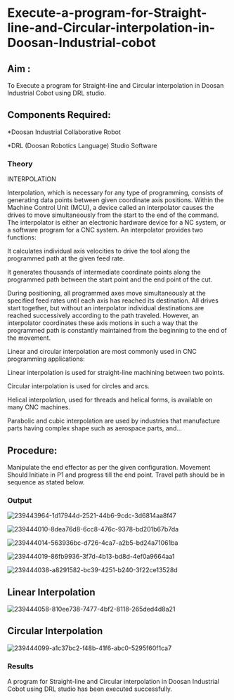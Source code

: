 # Execute-a-program-for-Straight-line-and-Circular-interpolation-in-Doosan-Industrial-cobot
## Aim : 
To Execute a program for Straight-line and Circular interpolation in Doosan Industrial Cobot using DRL studio.

## Components Required:

*Doosan Industrial Collaborative Robot

*DRL (Doosan Robotics Language) Studio Software

### Theory 
INTERPOLATION

Interpolation, which is necessary for any type of programming, consists of generating data points between given coordinate axis positions. Within the Machine Control Unit (MCU), a device called an interpolator causes the drives to move simultaneously from the start to the end of the command. The interpolator is either an electronic hardware device for a NC system, or a software program for a CNC system. An interpolator provides two functions:

It calculates individual axis velocities to drive the tool along the programmed path at the given feed rate.

It generates thousands of intermediate coordinate points along the programmed path between the start point and the end point of the cut.

During positioning, all programmed axes move simultaneously at the specified feed rates until each axis has reached its destination. All drives start together, but without an interpolator individual destinations are reached successively according to the path traveled. However, an interpolator coordinates these axis motions in such a way that the programmed path is constantly maintained from the beginning to the end of the movement.

Linear and circular interpolation are most commonly used in CNC programming applications:

Linear interpolation is used for straight-line machining between two points.

Circular interpolation is used for circles and arcs.

Helical interpolation, used for threads and helical forms, is available on many CNC machines.

Parabolic and cubic interpolation are used by industries that manufacture parts having complex shape such as aerospace parts, and...

## Procedure:

Manipulate the end effector as per the given configuration. Movement Should Initiate in P1 and progress till the end point. Travel path should be in sequence as stated below.




### Output

![239443964-1d17944d-2521-44b6-9cdc-3d6814aa8f47](https://github.com/Georgepaultony/Lab-Ex.-No---7-Execute-a-program-for-Straight-line-and-Circular-interpolation-in-Doosan-Industrial-C/assets/120088748/ad1b7f75-90bc-40f7-afe9-121c4e683597)


![239444010-8dea76d8-6cc8-476c-9378-bd201b67b7da](https://github.com/Georgepaultony/Lab-Ex.-No---7-Execute-a-program-for-Straight-line-and-Circular-interpolation-in-Doosan-Industrial-C/assets/120088748/436a9ac9-902d-4b6e-9cee-98737c999e13)



![239444014-563936bc-d726-4ca7-a2b5-bd24a71061ba](https://github.com/Georgepaultony/Lab-Ex.-No---7-Execute-a-program-for-Straight-line-and-Circular-interpolation-in-Doosan-Industrial-C/assets/120088748/597ea33a-f132-4143-adce-2446a8f883b0)


![239444019-86fb9936-3f7d-4b13-bd8d-4ef0a9664aa1](https://github.com/Georgepaultony/Lab-Ex.-No---7-Execute-a-program-for-Straight-line-and-Circular-interpolation-in-Doosan-Industrial-C/assets/120088748/9e4f0097-3f37-4ba7-9773-f9e0053b139c)


![239444038-a8291582-bc39-4251-b240-3f22ce13528d](https://github.com/Georgepaultony/Lab-Ex.-No---7-Execute-a-program-for-Straight-line-and-Circular-interpolation-in-Doosan-Industrial-C/assets/120088748/2dae677a-21c4-4054-a964-991daf192b09)







## Linear Interpolation



![239444058-810ee738-7477-4bf2-8118-265ded4d8a21](https://github.com/Georgepaultony/Lab-Ex.-No---7-Execute-a-program-for-Straight-line-and-Circular-interpolation-in-Doosan-Industrial-C/assets/120088748/df0e684f-3c09-4e3f-9678-7ee22acf3e98)





##  Circular Interpolation

![239444099-a1c37bc2-f48b-41f6-abc0-5295f60f1ca7](https://github.com/Georgepaultony/Lab-Ex.-No---7-Execute-a-program-for-Straight-line-and-Circular-interpolation-in-Doosan-Industrial-C/assets/120088748/50c5b959-88f5-49f0-b2e7-4809cc2e3c02)





### Results 

 A program for Straight-line and Circular interpolation in Doosan Industrial Cobot using DRL studio has been executed successfully.

 
